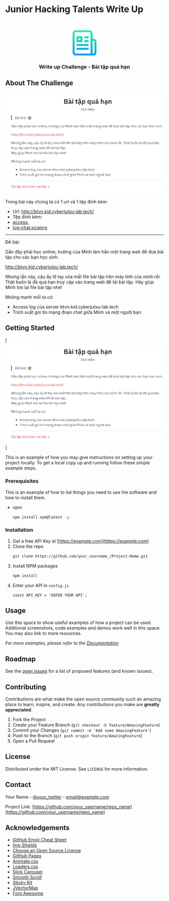 # Junior Hacking Talents Write Up
<!-- PROJECT LOGO -->
<br />
<p align="center">
  <a href="https://github.com/vudinhnamkhanh/CTF_writeup/">
    <img src="images/logo.png" alt="Logo" width="80" height="80">
  </a>

  <h3 align="center">Write up Challenge - Bài tập quá hạn</h3>

<!-- ABOUT THE PROJECT -->
## About The Challenge

[![Product Name Screen Shot][product-screenshot]](https://example.com)

Trong bài này chúng ta có 1 url và 1 tệp đính kèm:

* Url: http://btvn.kid.cyberjutsu-lab.tech/
* Tệp đính kèm:
    <li>
      <a href="https://vudinhnamkhanh.xyz/access.log">access.</a>
    </li>
    <li>
      <a href="https://vudinhnamkhanh.xyz/log-chat.pcapng">log-chat.pcapng</a>
    </li>
    
---

Đề bài:

Gần đây phải học online, trường của Minh làm hẳn một trang web để đưa bài tập cho các bạn học sinh.

http://btvn.kid.cyberjutsu-lab.tech/

Nhưng lần này, cậu ấy lỡ tay xóa mất file bài tập trên máy tính của mình rồi. Thật buồn là đã quá hạn truy cập vào trang web để tải bài tập.
Hãy giúp Minh tìm lại file bài tập nhé!

Những manh mối ta có:

* Access log của server btvn.kid.cyberjutsu-lab.tech
* Trích xuất gói tin mạng đoạn chat giữa Minh và một người bạn
<!-- GETTING STARTED -->
## Getting Started
[![Product Name Screen Shot][product-screenshot]]

This is an example of how you may give instructions on setting up your project locally.
To get a local copy up and running follow these simple example steps.

### Prerequisites

This is an example of how to list things you need to use the software and how to install them.
* npm
  ```sh
  npm install npm@latest -g
  ```

### Installation

1. Get a free API Key at [https://example.com](https://example.com)
2. Clone the repo
   ```sh
   git clone https://github.com/your_username_/Project-Name.git
   ```
3. Install NPM packages
   ```sh
   npm install
   ```
4. Enter your API in `config.js`
   ```JS
   const API_KEY = 'ENTER YOUR API';
   ```



<!-- USAGE EXAMPLES -->
## Usage

Use this space to show useful examples of how a project can be used. Additional screenshots, code examples and demos work well in this space. You may also link to more resources.

_For more examples, please refer to the [Documentation](https://example.com)_



<!-- ROADMAP -->
## Roadmap

See the [open issues](https://github.com/othneildrew/Best-README-Template/issues) for a list of proposed features (and known issues).



<!-- CONTRIBUTING -->
## Contributing

Contributions are what make the open source community such an amazing place to learn, inspire, and create. Any contributions you make are **greatly appreciated**.

1. Fork the Project
2. Create your Feature Branch (`git checkout -b feature/AmazingFeature`)
3. Commit your Changes (`git commit -m 'Add some AmazingFeature'`)
4. Push to the Branch (`git push origin feature/AmazingFeature`)
5. Open a Pull Request



<!-- LICENSE -->
## License

Distributed under the MIT License. See `LICENSE` for more information.



<!-- CONTACT -->
## Contact

Your Name - [@your_twitter](https://twitter.com/your_username) - email@example.com

Project Link: [https://github.com/your_username/repo_name](https://github.com/your_username/repo_name)



<!-- ACKNOWLEDGEMENTS -->
## Acknowledgements
* [GitHub Emoji Cheat Sheet](https://www.webpagefx.com/tools/emoji-cheat-sheet)
* [Img Shields](https://shields.io)
* [Choose an Open Source License](https://choosealicense.com)
* [GitHub Pages](https://pages.github.com)
* [Animate.css](https://daneden.github.io/animate.css)
* [Loaders.css](https://connoratherton.com/loaders)
* [Slick Carousel](https://kenwheeler.github.io/slick)
* [Smooth Scroll](https://github.com/cferdinandi/smooth-scroll)
* [Sticky Kit](http://leafo.net/sticky-kit)
* [JVectorMap](http://jvectormap.com)
* [Font Awesome](https://fontawesome.com)





<!-- MARKDOWN LINKS & IMAGES -->
<!-- https://www.markdownguide.org/basic-syntax/#reference-style-links -->
[contributors-shield]: https://img.shields.io/github/contributors/othneildrew/Best-README-Template.svg?style=for-the-badge
[contributors-url]: https://github.com/othneildrew/Best-README-Template/graphs/contributors
[forks-shield]: https://img.shields.io/github/forks/othneildrew/Best-README-Template.svg?style=for-the-badge
[forks-url]: https://github.com/othneildrew/Best-README-Template/network/members
[stars-shield]: https://img.shields.io/github/stars/othneildrew/Best-README-Template.svg?style=for-the-badge
[stars-url]: https://github.com/othneildrew/Best-README-Template/stargazers
[issues-shield]: https://img.shields.io/github/issues/othneildrew/Best-README-Template.svg?style=for-the-badge
[issues-url]: https://github.com/othneildrew/Best-README-Template/issues
[license-shield]: https://img.shields.io/github/license/othneildrew/Best-README-Template.svg?style=for-the-badge
[license-url]: https://github.com/othneildrew/Best-README-Template/blob/master/LICENSE.txt
[linkedin-shield]: https://img.shields.io/badge/-LinkedIn-black.svg?style=for-the-badge&logo=linkedin&colorB=555
[linkedin-url]: https://linkedin.com/in/othneildrew
[product-screenshot]: images/screenshot.png
[product-screenshot]: images/btvn3.png
